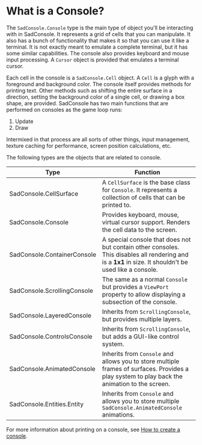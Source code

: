 # What is a Console?

The `SadConsole.Console` type is the main type of object you'll be interacting with in SadConsole. It represents a grid of cells that you can manipulate. It also has a bunch of functionality that makes it so that you can use it like a terminal. It is not exactly meant to emulate a complete terminal, but it has some similar capabilities. The console also provides keyboard and mouse input processing. A `Cursor` object is provided that emulates a terminal cursor.

Each cell in the console is a `SadConsole.Cell` object. A `Cell` is a glyph with a foreground and background color. The console itself provides methods for printing text. Other methods such as shifting the entire surface in a direction, setting the background color of a single cell, or drawing a box shape, are provided. SadConsole has two main functions that are performed on consoles as the game loop runs:

01. Update
01. Draw

Intermixed in that process are all sorts of other things, input management, texture caching for performance, screen position calculations, etc.

The following types are the objects that are related to console.

| Type | Function |
| ---- | -------- |
| SadConsole.CellSurface | A `CellSurface` is the base class for `Console`. It represents a collection of cells that can be printed to. |
| SadConsole.Console | Provides keyboard, mouse, virtual cursor support. Renders the cell data to the screen. |
| SadConsole.ContainerConsole | A special console that does not but contain other consoles. This disables all rendering and is a **1x1** in size. It shouldn't be used like a console. |
| SadConsole.ScrollingConsole | The same as a normal `Console` but provides a `ViewPort` property to allow displaying a subsection of the console. |
| SadConsole.LayeredConsole | Inherits from `ScrollingConsole`, but provides multiple layers. |
| SadConsole.ControlsConsole | Inherits from `ScrollingConsole`, but adds a GUI-like control system. |
| SadConsole.AnimatedConsole | Inherits from `Console` and allows you to store multiple frames of surfaces. Provides a play system to play back the animation to the screen. |
| SadConsole.Entities.Entity | Inherits from `Console` and allows you to store multiple `SadConsole.AnimatedConsole` animations. |

For more information about printing on a console, see [How to create a console](how-to-create-a-console.md).